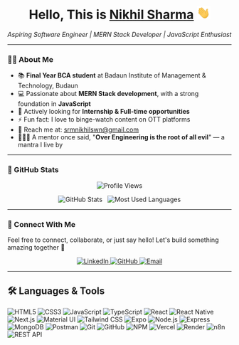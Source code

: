 <h1 align="center">
  Hello, This is <a href="https://github.com/srmnikhil">Nikhil Sharma</a> <img src="https://raw.githubusercontent.com/ABSphreak/ABSphreak/master/gifs/Hi.gif" width="30px">
</h1>

<p align="center">
  <em>Aspiring Software Engineer | MERN Stack Developer | JavaScript Enthusiast</em>
</p>

---

### 👨‍🎓 About Me

- 📚 **Final Year BCA student** at Badaun Institute of Management & Technology, Budaun
- 💻 Passionate about **MERN Stack development**, with a strong foundation in **JavaScript**
- 📝 Actively looking for **Internship & Full-time opportunities**
- ⚡ Fun fact: I love to binge-watch content on OTT platforms
- 📧 Reach me at: [srmnikhilswn@gmail.com](mailto:srmnikhilswn@gmail.com)
- 👨🏻‍🏫 A mentor once said, "**Over Engineering is the root of all evil**" — a mantra I live by

---

### 🚀 GitHub Stats

<p align="center">
  <img src="https://komarev.com/ghpvc/?username=srmnikhil&style=flat-square&color=blue" alt="Profile Views" />
</p>

<p align="center">
  <img src="https://github-readme-stats.vercel.app/api?username=srmnikhil&show_icons=true&theme=light" alt="GitHub Stats" />&nbsp;&nbsp;
  <img src="https://github-readme-stats.vercel.app/api/top-langs/?username=srmnikhil&layout=compact&theme=light" alt="Most Used Languages" />
</p>

---

### 📂 Connect With Me

Feel free to connect, collaborate, or just say hello! Let's build something amazing together 🚀

<p align="center">
  <a href="https://linkedin.com/in/yourprofile" target="_blank">
    <img src="https://img.shields.io/badge/LinkedIn-0077B5?style=for-the-badge&logo=linkedin&logoColor=white" alt="LinkedIn" />
  </a>
  <a href="https://github.com/srmnikhil" target="_blank">
    <img src="https://img.shields.io/badge/GitHub-181717?style=for-the-badge&logo=github&logoColor=white" alt="GitHub" />
  </a>
  <a href="mailto:srmnikhilswn@gmail.com" target="_blank">
    <img src="https://img.shields.io/badge/Email-D14836?style=for-the-badge&logo=gmail&logoColor=white" alt="Email" />
  </a>
</p>

---

## 🛠️ Languages & Tools

<p>
  <!-- Programming & Markup -->
  <img src="https://img.shields.io/badge/HTML5-E34F26?style=for-the-badge&logo=html5&logoColor=white" alt="HTML5" />
  <img src="https://img.shields.io/badge/CSS3-1572B6?style=for-the-badge&logo=css3&logoColor=white" alt="CSS3" />
  <img src="https://img.shields.io/badge/JavaScript-F7DF1E?style=for-the-badge&logo=javascript&logoColor=black" alt="JavaScript" />
  <img src="https://img.shields.io/badge/TypeScript-3178C6?style=for-the-badge&logo=typescript&logoColor=white" alt="TypeScript" />

  <!-- Frameworks & Libraries -->
  <img src="https://img.shields.io/badge/React-61DAFB?style=for-the-badge&logo=react&logoColor=black" alt="React" />
  <img src="https://img.shields.io/badge/React_Native-61DAFB?style=for-the-badge&logo=react&logoColor=black" alt="React Native" />
  <img src="https://img.shields.io/badge/Next.js-000000?style=for-the-badge&logo=nextdotjs&logoColor=white" alt="Next.js" />
  <img src="https://img.shields.io/badge/Material_UI-007FFF?style=for-the-badge&logo=mui&logoColor=white" alt="Material UI" />
  <img src="https://img.shields.io/badge/TailwindCSS-06B6D4?style=for-the-badge&logo=tailwind-css&logoColor=white" alt="Tailwind CSS" />
  <img src="https://img.shields.io/badge/Expo-1B1F23?style=for-the-badge&logo=expo&logoColor=white" alt="Expo" />

  <!-- Backend & Databases -->
  <img src="https://img.shields.io/badge/Node.js-339933?style=for-the-badge&logo=nodedotjs&logoColor=white" alt="Node.js" />
  <img src="https://img.shields.io/badge/Express-000000?style=for-the-badge&logo=express&logoColor=white" alt="Express" />
  <img src="https://img.shields.io/badge/MongoDB-47A248?style=for-the-badge&logo=mongodb&logoColor=white" alt="MongoDB" />

  <!-- Tools -->
  <img src="https://img.shields.io/badge/Postman-FF6C37?style=for-the-badge&logo=postman&logoColor=white" alt="Postman" />
  <img src="https://img.shields.io/badge/Git-F05032?style=for-the-badge&logo=git&logoColor=white" alt="Git" />
  <img src="https://img.shields.io/badge/GitHub-181717?style=for-the-badge&logo=github&logoColor=white" alt="GitHub" />
  <img src="https://img.shields.io/badge/NPM-CB3837?style=for-the-badge&logo=npm&logoColor=white" alt="NPM" />

  <!-- Deployment & Workflow -->
  <img src="https://img.shields.io/badge/Vercel-000000?style=for-the-badge&logo=vercel&logoColor=white" alt="Vercel" />
  <img src="https://img.shields.io/badge/Render-1E1E1E?style=for-the-badge&logo=render&logoColor=white" alt="Render" />
  <img src="https://img.shields.io/badge/n8n-FF4301?style=for-the-badge&logo=n8n&logoColor=white" alt="n8n" />
  <img src="https://img.shields.io/badge/REST_API-007ACC?style=for-the-badge&logo=swagger&logoColor=white" alt="REST API" />
</p>

